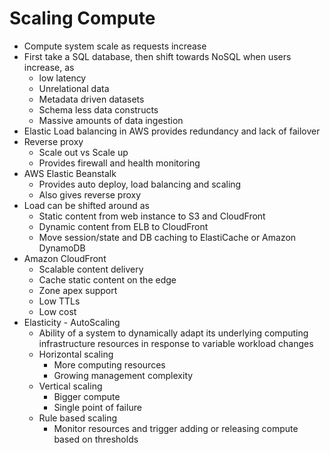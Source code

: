 # Scaling Compute

- Compute system scale as requests increase
- First take a SQL database, then shift towards NoSQL when users increase, as
  - low latency
  - Unrelational data
  - Metadata driven datasets
  - Schema less data constructs
  - Massive amounts of data ingestion
- Elastic Load balancing in AWS provides redundancy and lack of failover
- Reverse proxy
  - Scale out vs Scale up
  - Provides firewall and health monitoring
- AWS Elastic Beanstalk
  - Provides auto deploy, load balancing and scaling
  - Also gives reverse proxy
- Load can be shifted around as 
  - Static content from web instance to S3 and CloudFront
  - Dynamic content from ELB to CloudFront
  - Move session/state and DB caching to ElastiCache or Amazon DynamoDB
- Amazon CloudFront
  - Scalable content delivery
  - Cache static content on the edge
  - Zone apex support
  - Low TTLs
  - Low cost
- Elasticity - AutoScaling
  - Ability of a system to dynamically adapt its underlying computing infrastructure resources in response to variable workload changes
  - Horizontal scaling
    - More computing resources
    - Growing management complexity
  - Vertical scaling
    - Bigger compute
    - Single point of failure
  - Rule based scaling
    - Monitor resources and trigger adding or releasing compute based on thresholds